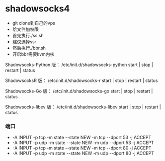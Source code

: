 # shadowsocks4
* git clone到自己的vps
* 给文件加权限
* 首先执行./ss.sh
* 建议选择ssr
* 然后执行./bbr.sh
* 开启bbr需要kvm内核


Shadowsocks-Python 版：
/etc/init.d/shadowsocks-python start | stop | restart | status

ShadowsocksR 版：
/etc/init.d/shadowsocks-r start | stop | restart | status

Shadowsocks-Go 版：
/etc/init.d/shadowsocks-go start | stop | restart | status

Shadowsocks-libev 版：
/etc/init.d/shadowsocks-libev start | stop | restart | status

### 端口
* -A INPUT -p tcp -m state --state NEW -m tcp --dport 53 -j ACCEPT
* -A INPUT -p udp -m state --state NEW -m udp --dport 53 -j ACCEPT
* -A INPUT -p tcp -m state --state NEW -m tcp --dport 80 -j ACCEPT
* -A INPUT -p udp -m state --state NEW -m udp --dport 80 -j ACCEPT

